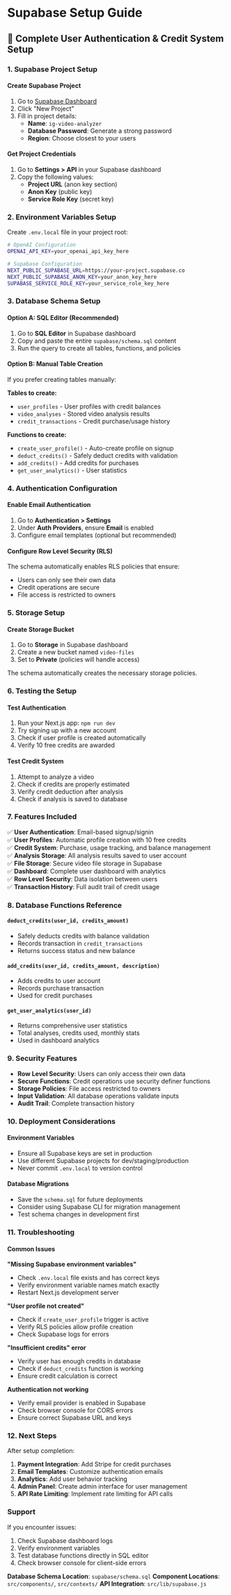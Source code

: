 # Supabase Setup Guide

## 🚀 Complete User Authentication & Credit System Setup

### **1. Supabase Project Setup**

#### Create Supabase Project
1. Go to [Supabase Dashboard](https://supabase.com/dashboard)
2. Click "New Project"
3. Fill in project details:
   - **Name**: `ig-video-analyzer`
   - **Database Password**: Generate a strong password
   - **Region**: Choose closest to your users

#### Get Project Credentials
1. Go to **Settings > API** in your Supabase dashboard
2. Copy the following values:
   - **Project URL** (anon key section)
   - **Anon Key** (public key)
   - **Service Role Key** (secret key)

### **2. Environment Variables Setup**

Create `.env.local` file in your project root:

```bash
# OpenAI Configuration
OPENAI_API_KEY=your_openai_api_key_here

# Supabase Configuration
NEXT_PUBLIC_SUPABASE_URL=https://your-project.supabase.co
NEXT_PUBLIC_SUPABASE_ANON_KEY=your_anon_key_here
SUPABASE_SERVICE_ROLE_KEY=your_service_role_key_here
```

### **3. Database Schema Setup**

#### Option A: SQL Editor (Recommended)
1. Go to **SQL Editor** in Supabase dashboard
2. Copy and paste the entire `supabase/schema.sql` content
3. Run the query to create all tables, functions, and policies

#### Option B: Manual Table Creation
If you prefer creating tables manually:

**Tables to create:**
- `user_profiles` - User profiles with credit balances
- `video_analyses` - Stored video analysis results
- `credit_transactions` - Credit purchase/usage history

**Functions to create:**
- `create_user_profile()` - Auto-create profile on signup
- `deduct_credits()` - Safely deduct credits with validation
- `add_credits()` - Add credits for purchases
- `get_user_analytics()` - User statistics

### **4. Authentication Configuration**

#### Enable Email Authentication
1. Go to **Authentication > Settings**
2. Under **Auth Providers**, ensure **Email** is enabled
3. Configure email templates (optional but recommended)

#### Configure Row Level Security (RLS)
The schema automatically enables RLS policies that ensure:
- Users can only see their own data
- Credit operations are secure
- File access is restricted to owners

### **5. Storage Setup**

#### Create Storage Bucket
1. Go to **Storage** in Supabase dashboard
2. Create a new bucket named `video-files`
3. Set to **Private** (policies will handle access)

The schema automatically creates the necessary storage policies.

### **6. Testing the Setup**

#### Test Authentication
1. Run your Next.js app: `npm run dev`
2. Try signing up with a new account
3. Check if user profile is created automatically
4. Verify 10 free credits are awarded

#### Test Credit System
1. Attempt to analyze a video
2. Check if credits are properly estimated
3. Verify credit deduction after analysis
4. Check if analysis is saved to database

### **7. Features Included**

✅ **User Authentication**: Email-based signup/signin  
✅ **User Profiles**: Automatic profile creation with 10 free credits  
✅ **Credit System**: Purchase, usage tracking, and balance management  
✅ **Analysis Storage**: All analysis results saved to user account  
✅ **File Storage**: Secure video file storage in Supabase  
✅ **Dashboard**: Complete user dashboard with analytics  
✅ **Row Level Security**: Data isolation between users  
✅ **Transaction History**: Full audit trail of credit usage  

### **8. Database Functions Reference**

#### `deduct_credits(user_id, credits_amount)`
- Safely deducts credits with balance validation
- Records transaction in `credit_transactions`
- Returns success status and new balance

#### `add_credits(user_id, credits_amount, description)`
- Adds credits to user account
- Records purchase transaction
- Used for credit purchases

#### `get_user_analytics(user_id)`
- Returns comprehensive user statistics
- Total analyses, credits used, monthly stats
- Used in dashboard analytics

### **9. Security Features**

- **Row Level Security**: Users can only access their own data
- **Secure Functions**: Credit operations use security definer functions
- **Storage Policies**: File access restricted to owners
- **Input Validation**: All database operations validate inputs
- **Audit Trail**: Complete transaction history

### **10. Deployment Considerations**

#### Environment Variables
- Ensure all Supabase keys are set in production
- Use different Supabase projects for dev/staging/production
- Never commit `.env.local` to version control

#### Database Migrations
- Save the `schema.sql` for future deployments
- Consider using Supabase CLI for migration management
- Test schema changes in development first

### **11. Troubleshooting**

#### Common Issues

**"Missing Supabase environment variables"**
- Check `.env.local` file exists and has correct keys
- Verify environment variable names match exactly
- Restart Next.js development server

**"User profile not created"**
- Check if `create_user_profile` trigger is active
- Verify RLS policies allow profile creation
- Check Supabase logs for errors

**"Insufficient credits" error**
- Verify user has enough credits in database
- Check if `deduct_credits` function is working
- Ensure credit calculation is correct

**Authentication not working**
- Verify email provider is enabled in Supabase
- Check browser console for CORS errors
- Ensure correct Supabase URL and keys

### **12. Next Steps**

After setup completion:
1. **Payment Integration**: Add Stripe for credit purchases
2. **Email Templates**: Customize authentication emails
3. **Analytics**: Add user behavior tracking
4. **Admin Panel**: Create admin interface for user management
5. **API Rate Limiting**: Implement rate limiting for API calls

### **Support**

If you encounter issues:
1. Check Supabase dashboard logs
2. Verify environment variables
3. Test database functions directly in SQL editor
4. Check browser console for client-side errors

**Database Schema Location**: `supabase/schema.sql`
**Component Locations**: `src/components/`, `src/contexts/`
**API Integration**: `src/lib/supabase.js` 